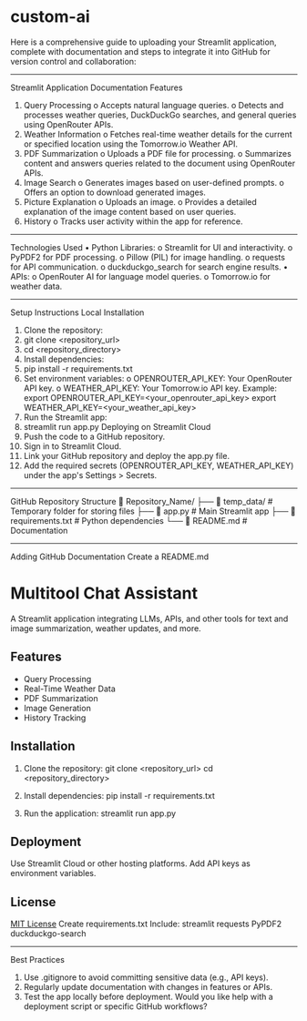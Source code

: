 # custom-ai
Here is a comprehensive guide to uploading your Streamlit application, complete with documentation and steps to integrate it into GitHub for version control and collaboration:
________________________________________
Streamlit Application Documentation
Features
1.	Query Processing
o	Accepts natural language queries.
o	Detects and processes weather queries, DuckDuckGo searches, and general queries using OpenRouter APIs.
2.	Weather Information
o	Fetches real-time weather details for the current or specified location using the Tomorrow.io Weather API.
3.	PDF Summarization
o	Uploads a PDF file for processing.
o	Summarizes content and answers queries related to the document using OpenRouter APIs.
4.	Image Search
o	Generates images based on user-defined prompts.
o	Offers an option to download generated images.
5.	Picture Explanation
o	Uploads an image.
o	Provides a detailed explanation of the image content based on user queries.
6.	History
o	Tracks user activity within the app for reference.
________________________________________
Technologies Used
•	Python Libraries: 
o	Streamlit for UI and interactivity.
o	PyPDF2 for PDF processing.
o	Pillow (PIL) for image handling.
o	requests for API communication.
o	duckduckgo_search for search engine results.
•	APIs: 
o	OpenRouter AI for language model queries.
o	Tomorrow.io for weather data.
________________________________________
Setup Instructions
Local Installation
1.	Clone the repository:
2.	git clone <repository_url>
3.	cd <repository_directory>
4.	Install dependencies:
5.	pip install -r requirements.txt
6.	Set environment variables:
o	OPENROUTER_API_KEY: Your OpenRouter API key.
o	WEATHER_API_KEY: Your Tomorrow.io API key.
Example:
export OPENROUTER_API_KEY=<your_openrouter_api_key>
export WEATHER_API_KEY=<your_weather_api_key>
7.	Run the Streamlit app:
8.	streamlit run app.py
Deploying on Streamlit Cloud
1.	Push the code to a GitHub repository.
2.	Sign in to Streamlit Cloud.
3.	Link your GitHub repository and deploy the app.py file.
4.	Add the required secrets (OPENROUTER_API_KEY, WEATHER_API_KEY) under the app's Settings > Secrets.
________________________________________
GitHub Repository Structure
📂 Repository_Name/
├── 📂 temp_data/                  # Temporary folder for storing files
├── 📄 app.py                      # Main Streamlit app
├── 📄 requirements.txt            # Python dependencies
└── 📄 README.md                   # Documentation
________________________________________
Adding GitHub Documentation
Create a README.md
# Multitool Chat Assistant

A Streamlit application integrating LLMs, APIs, and other tools for text and image summarization, weather updates, and more.

## Features
- Query Processing
- Real-Time Weather Data
- PDF Summarization
- Image Generation
- History Tracking

## Installation
1. Clone the repository:
git clone <repository_url> cd <repository_directory>
2. Install dependencies:
pip install -r requirements.txt

3. Run the application:
streamlit run app.py

## Deployment
Use Streamlit Cloud or other hosting platforms. Add API keys as environment variables.

## License
[MIT License](LICENSE)
Create requirements.txt
Include:
streamlit
requests
PyPDF2
duckduckgo-search
________________________________________
Best Practices
1.	Use .gitignore to avoid committing sensitive data (e.g., API keys).
2.	Regularly update documentation with changes in features or APIs.
3.	Test the app locally before deployment.
Would you like help with a deployment script or specific GitHub workflows?

